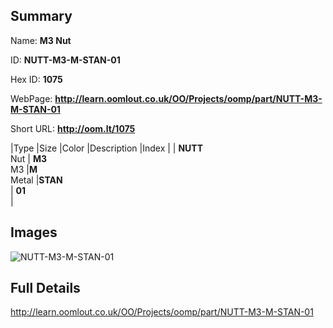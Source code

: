 

## Summary
 
Name: __M3 Nut__

ID: __NUTT-M3-M-STAN-01__

Hex ID: __1075__

WebPage: __http://learn.oomlout.co.uk/OO/Projects/oomp/part/NUTT-M3-M-STAN-01__

Short URL: __http://oom.lt/1075__


|Type   |Size   |Color   |Description   |Index   |
| __NUTT__ <br>Nut  | __M3__<br>M3   |__M__<br>Metal    |__STAN__<br>    | __01__<br>  |


## Images
![NUTT-M3-M-STAN-01](http://oomlout.com/oomp-gen/parts/NUTT-M3-M-STAN-01/NUTT-M3-M-STAN-01_420.jpg)

## Full Details

 http://learn.oomlout.co.uk/OO/Projects/oomp/part/NUTT-M3-M-STAN-01

